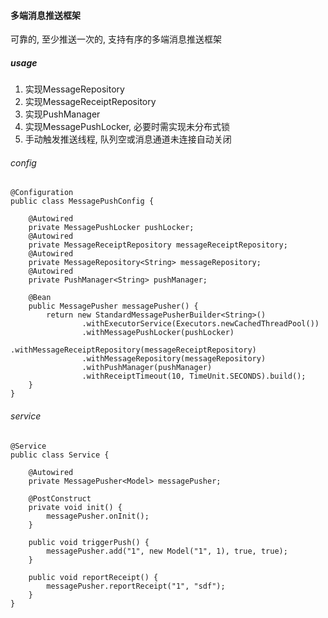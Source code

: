#### 多端消息推送框架
可靠的, 至少推送一次的, 支持有序的多端消息推送框架

##### usage
1. 实现MessageRepository
2. 实现MessageReceiptRepository
3. 实现PushManager
4. 实现MessagePushLocker, 必要时需实现未分布式锁
5. 手动触发推送线程, 队列空或消息通道未连接自动关闭

###### config
```$xslt
@Configuration
public class MessagePushConfig {
    
    @Autowired
    private MessagePushLocker pushLocker;
    @Autowired
    private MessageReceiptRepository messageReceiptRepository;
    @Autowired
    private MessageRepository<String> messageRepository;
    @Autowired
    private PushManager<String> pushManager;

    @Bean
    public MessagePusher messagePusher() {
        return new StandardMessagePusherBuilder<String>()
                .withExecutorService(Executors.newCachedThreadPool())
                .withMessagePushLocker(pushLocker)
                .withMessageReceiptRepository(messageReceiptRepository)
                .withMessageRepository(messageRepository)
                .withPushManager(pushManager)
                .withReceiptTimeout(10, TimeUnit.SECONDS).build();
    }
}
```
###### service
```$xslt
@Service
public class Service {

    @Autowired
    private MessagePusher<Model> messagePusher;
    
    @PostConstruct
    private void init() {
        messagePusher.onInit();
    }

    public void triggerPush() {
        messagePusher.add("1", new Model("1", 1), true, true);
    }

    public void reportReceipt() {
        messagePusher.reportReceipt("1", "sdf");
    }
}
```